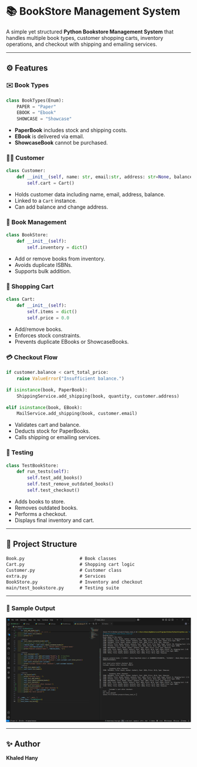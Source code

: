 # 📚 BookStore Management System

A simple yet structured **Python Bookstore Management System** that handles multiple book types, customer shopping carts, inventory operations, and checkout with shipping and emailing services.

---

## ⚙️ Features

### ✉️ Book Types

```python
class BookTypes(Enum):
    PAPER = "Paper"
    EBOOK = "Ebook"
    SHOWCASE = "Showcase"
```

- **PaperBook** includes stock and shipping costs.
- **EBook** is delivered via email.
- **ShowcaseBook** cannot be purchased.

### 👨‍🏠 Customer

```python
class Customer:
    def __init__(self, name: str, email:str, address: str=None, balance: float=0.0):
        self.cart = Cart()
```

- Holds customer data including name, email, address, balance.
- Linked to a `Cart` instance.
- Can add balance and change address.

### 📆 Book Management

```python
class BookStore:
    def __init__(self):
        self.inventory = dict()
```

- Add or remove books from inventory.
- Avoids duplicate ISBNs.
- Supports bulk addition.

### 🛒 Shopping Cart

```python
class Cart:
    def __init__(self):
        self.items = dict()
        self.price = 0.0
```

- Add/remove books.
- Enforces stock constraints.
- Prevents duplicate EBooks or ShowcaseBooks.

### 💳 Checkout Flow

```python
if customer.balance < cart_total_price:
    raise ValueError("Insufficient balance.")
```

```python
if isinstance(book, PaperBook):
    ShippingService.add_shipping(book, quantity, customer.address)
```

```python
elif isinstance(book, EBook):
    MailService.add_shipping(book, customer.email)
```

- Validates cart and balance.
- Deducts stock for PaperBooks.
- Calls shipping or emailing services.


### 🔧 Testing

```python
class TestBookStore:
    def run_tests(self):
        self.test_add_books()
        self.test_remove_outdated_books()
        self.test_checkout()
```

- Adds books to store.
- Removes outdated books.
- Performs a checkout.
- Displays final inventory and cart.

---

## 📁 Project Structure

```
Book.py                     # Book classes
Cart.py                     # Shopping cart logic
Customer.py                 # Customer class
extra.py                    # Services
BookStore.py                # Inventory and checkout
main/test_bookstore.py      # Testing suite
```

---

### 📸 Sample Output

![Output screenshot](screenshots\test_output.png)

---

## ✨ Author

**Khaled Hany**